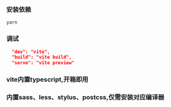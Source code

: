 ### 安装依赖
    yarn
### 调试
```json
  "dev": "vite",
  "build": "vite build",
  "serve": "vite preview"
```
### vite内置typescript,开箱即用

### 内置sass、less、stylus、postcss,仅需安装对应编译器